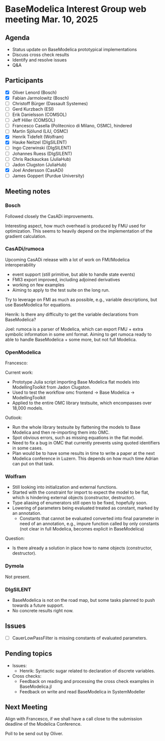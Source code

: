 # BaseModelica Interest Group web meeting Mar. 10, 2025

## Agenda

* Status update on BaseModelica prototypical implementations
* Discuss cross check results
* Identify and resolve issues
* Q&A

## Participants

* [x] Oliver Lenord (Bosch)
* [x] Fabian Jarmolowitz (Bosch)
* [ ] Christoff Bürger (Dassault Systemes)
* [ ] Gerd Kurzbach (ESI)
* [ ] Erik Danielsson (COMSOL)
* [ ] Jeff Hiller (COMSOL)
* [ ] Francesco Casella (Politecnico di Milano, OSMC), hindered
* [ ] Martin Sjölund (LiU, OSMC)
* [x] Henrik Tidefelt (Wolfram)
* [x] Hauke Neitzel (DIgSILENT)
* [ ] Ingo Czerwinski (DIgSILENT)
* [ ] Johannes Ruess (DIgSILENT)
* [ ] Chris Rackauckas (JuliaHub)
* [ ] Jadon Clugston (JuliaHub)
* [x] Joel Andersson (CasADi)
* [ ] James Goppert (Purdue University)

## Meeting notes

### Bosch

Followed closely the CasADi improvements.

Interesting aspect, how much overhead is produced by FMU used for optimization.
This seems to heavily depend on the implementation of the gradient calculation.

### CasADi/rumoca
Upcoming CasADi release with a lot of work on FMI/Modelica interoperability
- event support (still primitive, but able to handle state events)
- FMI3  export improved, including adjoined derivatives
- working on few examples
- Aiming to apply to the test suite on the long run.

Try to leverage on FMI as much as possible, e.g., variable descriptions, but use BaseModelica for equations.

Henrik:
Is there any difficulty to get the variable declarations from BaseModelica?

Joel:
rumoca is a parser of Modelica, which can export FMU + extra symbolic information in some xml format.
Aiming to get rumoca ready to able to handle BaseModelica + some more, but not full Modelica.

### OpenModelica

Francesco: 

Current work:
- Prototype Julia script importing Base Modelica flat models into ModellingToolkit from Jadon Clugston.
- Used to test the workflow omc frontend -> Base Modelica -> ModellingToolkit
- Applied to the entire OMC library testsuite, which encompasses over 18,000 models. 

Outlook:
- Run the whole library testsuite by flattening the models to Base Modelica and then re-importing them into OMC.
- Spot obvious errors, such as missing equations in the flat model. 
- Need to fix a bug in OMC that currently prevents using quoted identifiers in some cases.
- Plan would be to have some results in time to write a paper at the next Modelica conference in Luzern. This depends on how much time Adrian can put on that task.

### Wolfram
- Still looking into initialization and external functions.
- Started with the constraint for import to expect the model to be flat, which is hindering external objects (constructor, destructor).
- Type aliasing of enumerators still open to be fixed, hopefully soon.
- Lowering of parameters being evaluated treated as constant, marked by an annotation.
  - Constants that cannot be evaluated converted into final parameter in need of an annotation, e.g., impure function called by only constants (not clear in full Modelica, becomes explicit in BaseModelica) 

Question:
- Is there already a solution in place how to name objects (constructor, destructor).

### Dymola
Not present.

### DIgSILENT
- BaseModelica is not on the road map, but some tasks planned to push towards a future support.
- No concrete results right now.

## Issues

- [ ] CauerLowPassFilter is missing constants of evaluated parameters.

## Pending topics

* Issues:
  * Henrik: Syntactic sugar related to declaration of discrete variables.
* Cross checks:
  * Feedback on reading and processing the cross check examples in BaseModelica.jl
  * Feedback on write and read BaseModelica in SystemModeller

## Next Meeting

Align with Francesco, if we shall have a call close to the submission deadline of the Modelica Conference.

Poll to be send out by Oliver.
